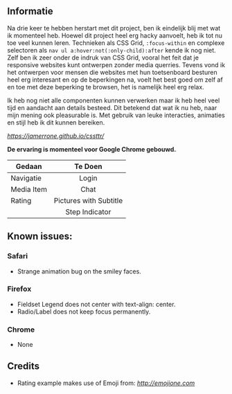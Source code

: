 ## Informatie

Na drie keer te hebben herstart met dit project, ben ik eindelijk blij met wat ik momenteel heb. Hoewel dit project heel erg hacky aanvoelt, heb ik tot nu toe veel kunnen leren. Technieken als CSS Grid, `:focus-within` en complexe selectoren als `nav ul a:hover:not(:only-child):after` kende ik nog niet. Zelf ben ik zeer onder de indruk van CSS Grid, vooral het feit dat je responsive websites kunt ontwerpen zonder media querries. Tevens vond ik het ontwerpen voor mensen die websites met hun toetsenboard besturen heel erg interesant en op de beperkingen na, voelt het best goed om zelf af en toe met deze beperking te browsen, het is namelijk heel erg relax.

Ik heb nog niet alle componenten kunnen verwerken maar ik heb heel veel tijd en aandacht aan details besteed. Dit betekend dat wat ik nu heb, naar mijn mening ook pleasurable is. Met gebruik van leuke interacties, animaties en stijl heb ik dit kunnen bereiken.

*https://jamerrone.github.io/cssttr/*

**De ervaring is momenteel voor Google Chrome gebouwd.**

| Gedaan        | Te Doen                |
| ------------- |:----------------------:|
| Navigatie     | Login                  |
| Media Item    | Chat                   |
| Rating        | Pictures with Subtitle |
|               | Step Indicator         |

## Known issues:

### Safari
- Strange animation bug on the smiley faces.
### Firefox
- Fieldset Legend does not center with text-align: center.
- Radio/Label does not keep focus permanently.
### Chrome
- None

## Credits

- Rating example makes use of Emoji from: *http://emojione.com*

